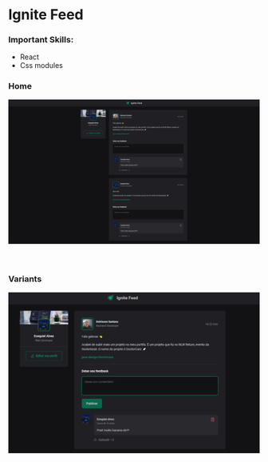 # Ignite Feed

### Important Skills:
<ul>
  <li>React</li>
  <li>Css modules</li>
</ul>

### Home

<div 
    style="
        display: flex; 
        align-items: center; 
        justify-content: center;
        margin: 10px 0 60px 0;
    "
>
  <img src="./github/home.png" />
</div>

### Variants

<div 
    style="
        display: flex; 
        align-items: center; 
        justify-content: center;
        margin: 10px 0 60px 0;
    "
>
  <img src="./github/variant.png" />
</div>
